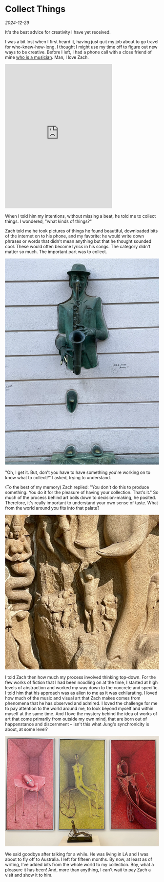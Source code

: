 # Collect Things

_2024-12-29_

It's the best advice for creativity I have yet received.

I was a bit lost when I first heard it, having just quit my job about to go travel for who-knew-how-long. I thought I
might use my time off to figure out new ways to be creative. Before I left, I had a phone call with a close friend of
mine [who is a musician](https://www.instagram.com/wyrm.rilye/). Man, I love Zach.

<iframe style="border: 0; width: 350px; height: 470px;" src="https://bandcamp.com/EmbeddedPlayer/album=2738656371/size=large/bgcol=333333/linkcol=2ebd35/tracklist=false/transparent=true/" seamless><a href="https://wyrm-rilye.bandcamp.com/album/drone-love-me">
Drone love me by Wyrm Rilye</a></iframe>

When I told him my intentions, without missing a beat, he told me to collect things. I wondered, "what kinds of things?"

Zach told me he took pictures of things he found beautiful, downloaded bits of the internet on to his phone, and my
favorite: he would write down phrases or words that didn't mean anything but that he thought sounded cool. These would
often become lyrics in his songs. The category didn't matter so much. The important part was to collect.

![If walls could jam](/assets/sax.webp)

"Oh, I get it. But, don't you have to have something you're working on to know what to collect?" I asked, trying
to understand.

(To the best of my memory) Zach replied: "You don't do this to produce something. You do it for the pleasure of having
your collection. That's it." So much of the process behind art boils down to decision-making, he posited. Therefore,
it's really important to understand your own sense of taste. What from the world around you fits into that palate?

![A cat making fun of a god](/assets/sarcatstic.webp)

I told Zach then how much my process involved thinking top-down. For the few works of fiction that I had been noodling
on at the time, I started at high levels of abstraction and worked my way down to the concrete and specific. I told him
that his approach was as alien to me as it was exhilarating. I loved how much of the music and visual art that Zach
makes comes from phenomena that he has observed and admired. I loved the challenge for me to pay attention to the world
around me, to look beyond myself and within myself at the same time. And I love the mystery behind the idea of works of
art that come primarily from outside my own mind, that are born out of happenstance and discernment – isn't this what
Jung's synchronicity is about, at some level?

![Birth, Aging, Dying](/assets/birth-aging-dying.webp)

We said goodbye after talking for a while. He was living in LA and I was about to fly off to Australia. I left for
fifteen months. By now, at least as of writing, I've added bits from the whole world to my collection. Boy, what a
pleasure it has been! And, more than anything, I can't wait to pay Zach a visit and show it to him.